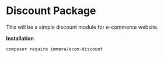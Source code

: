 # Discount Package

This will be a simple discount module for e-commerce website. 

**Installation**

```
composer require immera/ecom-discount
```
